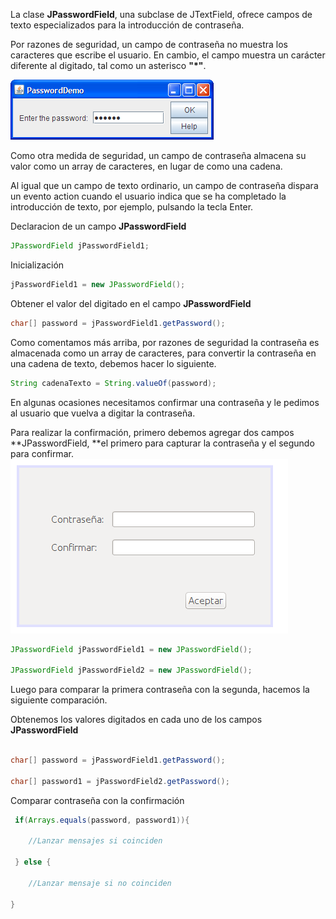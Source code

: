 La clase **JPasswordField**, una subclase de JTextField, ofrece campos de texto especializados para la introducción de contraseña.

Por razones de seguridad, un campo de contraseña no muestra los caracteres que escribe el usuario. En cambio, el campo muestra un carácter diferente al digitado, tal como un asterisco **"*"**.

![image alt text](graphics/p_image_0.png)

Como otra medida de seguridad, un campo de contraseña almacena su valor como un array de caracteres, en lugar de como una cadena.

Al igual que un campo de texto ordinario, un campo de contraseña dispara un evento action cuando el usuario indica que se ha completado la introducción de texto, por ejemplo, pulsando la tecla Enter.

Declaracion de un campo **JPasswordField**
```java
JPasswordField jPasswordField1;
```

Inicialización
```java
jPasswordField1 = new JPasswordField();
```

Obtener el valor del digitado en el campo **JPasswordField**
```java
char[] password = jPasswordField1.getPassword();
```

Como comentamos más arriba, por razones de seguridad la contraseña  es almacenada como un array de caracteres, para convertir la contraseña en una cadena de texto, debemos hacer lo siguiente.
```java
String cadenaTexto = String.valueOf(password);
```
En algunas ocasiones necesitamos confirmar una contraseña y le pedimos al usuario que vuelva a digitar la contraseña.

Para realizar la confirmación, primero debemos agregar dos campos **JPasswordField, **el primero para capturar la contraseña y el segundo para confirmar.![image alt text](graphics/p_image_1.png)
```java
JPasswordField jPasswordField1 = new JPasswordField();

JPasswordField jPasswordField2 = new JPasswordField();
```
Luego para comparar la primera contraseña con la segunda, hacemos la siguiente comparación.

Obtenemos los valores digitados en cada uno de los campos **JPasswordField**

```java

char[] password = jPasswordField1.getPassword();

char[] password1 = jPasswordField2.getPassword();
```
    	

Comparar contraseña con la confirmación
```java
 if(Arrays.equals(password, password1)){

	//Lanzar mensajes si coinciden

 } else {

    //Lanzar mensaje si no coinciden

} 
```
